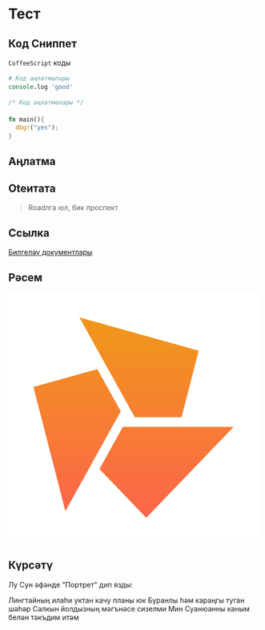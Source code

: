 [Глобаль аңлатмаларны билгеләү]:#

# Тест

## Код Сниппет

`CoffeeScript` коды

```coffee
# Код аңлатмалары
console.log 'good'


```

```rust
/* Код аңлатмалары */

fn main(){
  dbg!("yes");
}
```

## Аңлатма

<!-- HTML 注释 --> 

<!-- 多行注释 --> 

## Oteитата

> Roadлга юл, бик проспект

## Ссылка

[Билгеләү документлары](https://github.com/xxai-art/xxai-art-md)

## Рәсем

![xxAI.Art бренд үзенчәлеге](https://raw.githubusercontent.com/xxai-art/web/main/file/svg/logo.svg)

## Күрсәтү

Лу Сун әфәнде "Портрет" дип язды:

  Лингтайның илаһи уктан качу планы юк
  Буранлы һәм караңгы туган шәһәр
  Салкын йолдызның мәгънәсе сизелми
  Мин Суанюанны каным белән тәкъдим итәм

